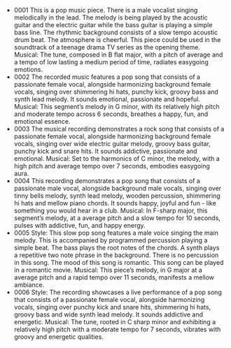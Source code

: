 - 0001  This is a pop music piece. There is a male vocalist singing melodically in the lead. The melody is being played by the acoustic guitar and the electric guitar while the bass guitar is playing a simple bass line. The rhythmic background consists of a slow tempo acoustic drum beat. The atmosphere is cheerful. This piece could be used in the soundtrack of a teenage drama TV series as the opening theme. Musical: The tune, composed in B flat major, with a pitch of average and a tempo of low lasting a medium period of time, radiates easygoing emotions.
- 0002 The recorded music features a pop song that consists of a passionate female vocal, alongside harmonizing background female vocals, singing over shimmering hi hats, punchy kick, groovy bass and synth lead melody. It sounds emotional, passionate and hopeful. Musical: This segment’s melody in G minor, with its relatively high pitch and moderate tempo across 6 seconds, breathes a happy, fun, and emotional essence.
- 0003 The musical recording demonstrates a rock song that consists of a passionate female vocal, alongside harmonizing background female vocals, singing over wide electric guitar melody, groovy bass guitar, punchy kick and snare hits. It sounds addictive, passionate and emotional. Musical: Set to the harmonics of C minor, the melody, with a high pitch and average tempo over 7 seconds, embodies easygoing aura.
- 0004 This recording demonstrates a pop song that consists of a passionate male vocal, alongside background male vocals, singing over tinny bells melody, synth lead melody, wooden percussion, shimmering hi hats and mellow piano chords. It sounds happy, joyful and fun - like something you would hear in a club. Musical: In F-sharp major, this segment’s melody, at a average pitch and a slow tempo for 10 seconds, pulses with addictive, fun, and happy energy.
- 0005 Style: This slow pop song features a male voice singing the main melody. This is accompanied by programmed percussion playing a simple beat. The bass plays the root notes of the chords. A synth plays a repetitive two note phrase in the background. There is no percussion in this song. The mood of this song is romantic. This song can be played in a romantic movie. Musical: This piece’s melody, in G major at a average pitch and a rapid tempo over 11 seconds, manifests a mellow ambiance.
- 0006 Style: The recording showcases a live performance of a pop song that consists of a passionate female vocal, alongside harmonizing vocals, singing over punchy kick and snare hits, shimmering hi hats, groovy bass and wide synth lead melody. It sounds addictive and energetic. Musical: The tune, rooted in C sharp minor and exhibiting a relatively high pitch with a moderate tempo for 7 seconds, vibrates with groovy and energetic qualities.